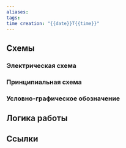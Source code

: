 ```yaml
---
aliases: 
tags: 
time creation: "{{date}}T{{time}}"
---
```


## Схемы
### Электрическая схема

### Принципиальная схема

### Условно-графическое обозначение

## Логика работы

## Ссылки

